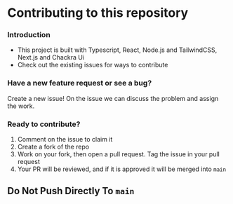 # Contributing to this repository

### Introduction

- This project is built with Typescript, React, Node.js and TailwindCSS, Next.js and Chackra Ui
- Check out the existing issues for ways to contribute

### Have a new feature request or see a bug?

Create a new issue! On the issue we can discuss the problem and assign the work.

### Ready to contribute?

1. Comment on the issue to claim it
2. Create a fork of the repo
3. Work on your fork, then open a pull request. Tag the issue in your pull request
4. Your PR will be reviewed, and if it is approved it will be merged into `main`

## Do Not Push Directly To `main`

